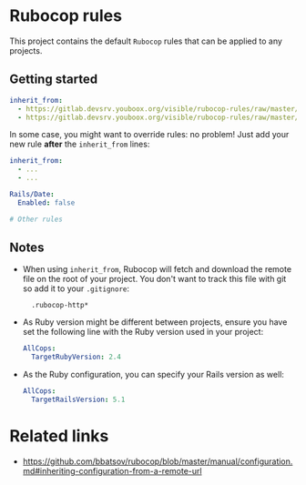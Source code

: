# Rubocop rules

This project contains the default `Rubocop` rules that can be applied to any projects.

## Getting started

```yaml
inherit_from:
  - https://gitlab.devsrv.youboox.org/visible/rubocop-rules/raw/master/.rubocop.yml # Regular cops
  - https://gitlab.devsrv.youboox.org/visible/rubocop-rules/raw/master/.rubocop-rails.yml # Rails cops
```

In some case, you might want to override rules: no problem! Just add your new rule **after** the `inherit_from` lines:

```yaml
inherit_from:
  - ...
  - ...

Rails/Date:
  Enabled: false

# Other rules
```

## Notes

- When using `inherit_from`, Rubocop will fetch and download the remote file on the root of your project. You don't want to track this file with git so add it to your `.gitignore`:
  ```
    .rubocop-http*
  ```

- As Ruby version might be different between projects, ensure you have set the following line with the Ruby version used in your project:
  ```yaml
  AllCops:
    TargetRubyVersion: 2.4
  ```

- As the Ruby configuration, you can specify your Rails version as well:
  ```yaml
  AllCops:
    TargetRailsVersion: 5.1
  ```

# Related links
- https://github.com/bbatsov/rubocop/blob/master/manual/configuration.md#inheriting-configuration-from-a-remote-url
